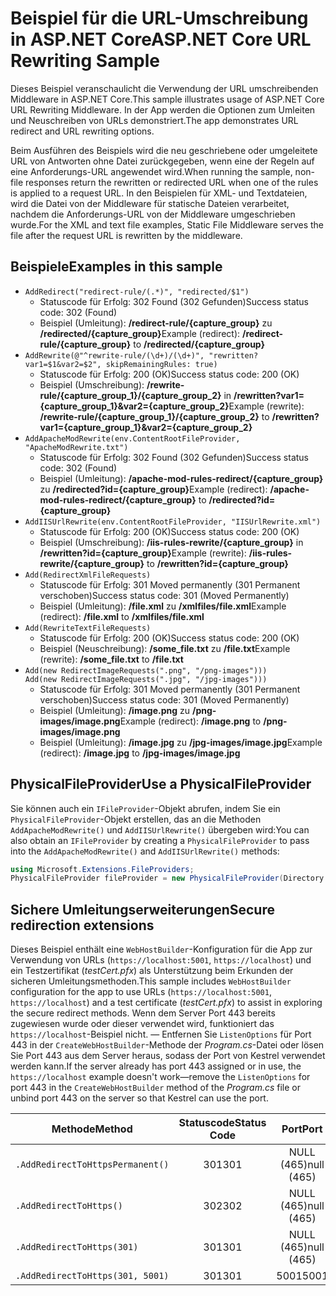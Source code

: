 # <a name="aspnet-core-url-rewriting-sample"></a><span data-ttu-id="d6cb5-101">Beispiel für die URL-Umschreibung in ASP.NET Core</span><span class="sxs-lookup"><span data-stu-id="d6cb5-101">ASP.NET Core URL Rewriting Sample</span></span>

<span data-ttu-id="d6cb5-102">Dieses Beispiel veranschaulicht die Verwendung der URL umschreibenden Middleware in ASP.NET Core.</span><span class="sxs-lookup"><span data-stu-id="d6cb5-102">This sample illustrates usage of ASP.NET Core URL Rewriting Middleware.</span></span> <span data-ttu-id="d6cb5-103">In der App werden die Optionen zum Umleiten und Neuschreiben von URLs demonstriert.</span><span class="sxs-lookup"><span data-stu-id="d6cb5-103">The app demonstrates URL redirect and URL rewriting options.</span></span>

<span data-ttu-id="d6cb5-104">Beim Ausführen des Beispiels wird die neu geschriebene oder umgeleitete URL von Antworten ohne Datei zurückgegeben, wenn eine der Regeln auf eine Anforderungs-URL angewendet wird.</span><span class="sxs-lookup"><span data-stu-id="d6cb5-104">When running the sample, non-file responses return the rewritten or redirected URL when one of the rules is applied to a request URL.</span></span> <span data-ttu-id="d6cb5-105">In den Beispielen für XML- und Textdateien, wird die Datei von der Middleware für statische Dateien verarbeitet, nachdem die Anforderungs-URL von der Middleware umgeschrieben wurde.</span><span class="sxs-lookup"><span data-stu-id="d6cb5-105">For the XML and text file examples, Static File Middleware serves the file after the request URL is rewritten by the middleware.</span></span>

## <a name="examples-in-this-sample"></a><span data-ttu-id="d6cb5-106">Beispiele</span><span class="sxs-lookup"><span data-stu-id="d6cb5-106">Examples in this sample</span></span>

* `AddRedirect("redirect-rule/(.*)", "redirected/$1")`
  - <span data-ttu-id="d6cb5-107">Statuscode für Erfolg: 302 Found (302 Gefunden)</span><span class="sxs-lookup"><span data-stu-id="d6cb5-107">Success status code: 302 (Found)</span></span>
  - <span data-ttu-id="d6cb5-108">Beispiel (Umleitung): **/redirect-rule/{capture_group}** zu **/redirected/{capture_group}**</span><span class="sxs-lookup"><span data-stu-id="d6cb5-108">Example (redirect): **/redirect-rule/{capture_group}** to **/redirected/{capture_group}**</span></span>
* `AddRewrite(@"^rewrite-rule/(\d+)/(\d+)", "rewritten?var1=$1&var2=$2", skipRemainingRules: true)`
  - <span data-ttu-id="d6cb5-109">Statuscode für Erfolg: 200 (OK)</span><span class="sxs-lookup"><span data-stu-id="d6cb5-109">Success status code: 200 (OK)</span></span>
  - <span data-ttu-id="d6cb5-110">Beispiel (Umschreibung): **/rewrite-rule/{capture_group_1}/{capture_group_2}** in **/rewritten?var1={capture_group_1}&var2={capture_group_2}**</span><span class="sxs-lookup"><span data-stu-id="d6cb5-110">Example (rewrite): **/rewrite-rule/{capture_group_1}/{capture_group_2}** to **/rewritten?var1={capture_group_1}&var2={capture_group_2}**</span></span>
* `AddApacheModRewrite(env.ContentRootFileProvider, "ApacheModRewrite.txt")`
  - <span data-ttu-id="d6cb5-111">Statuscode für Erfolg: 302 Found (302 Gefunden)</span><span class="sxs-lookup"><span data-stu-id="d6cb5-111">Success status code: 302 (Found)</span></span>
  - <span data-ttu-id="d6cb5-112">Beispiel (Umleitung): **/apache-mod-rules-redirect/{capture_group}** zu **/redirected?id={capture_group}**</span><span class="sxs-lookup"><span data-stu-id="d6cb5-112">Example (redirect): **/apache-mod-rules-redirect/{capture_group}** to **/redirected?id={capture_group}**</span></span>
* `AddIISUrlRewrite(env.ContentRootFileProvider, "IISUrlRewrite.xml")`
  - <span data-ttu-id="d6cb5-113">Statuscode für Erfolg: 200 (OK)</span><span class="sxs-lookup"><span data-stu-id="d6cb5-113">Success status code: 200 (OK)</span></span>
  - <span data-ttu-id="d6cb5-114">Beispiel (Umschreibung): **/iis-rules-rewrite/{capture_group}** in **/rewritten?id={capture_group}**</span><span class="sxs-lookup"><span data-stu-id="d6cb5-114">Example (rewrite): **/iis-rules-rewrite/{capture_group}** to **/rewritten?id={capture_group}**</span></span>
* `Add(RedirectXmlFileRequests)`
  - <span data-ttu-id="d6cb5-115">Statuscode für Erfolg: 301 Moved permanently (301 Permanent verschoben)</span><span class="sxs-lookup"><span data-stu-id="d6cb5-115">Success status code: 301 (Moved Permanently)</span></span>
  - <span data-ttu-id="d6cb5-116">Beispiel (Umleitung): **/file.xml** zu **/xmlfiles/file.xml**</span><span class="sxs-lookup"><span data-stu-id="d6cb5-116">Example (redirect): **/file.xml** to **/xmlfiles/file.xml**</span></span>
* `Add(RewriteTextFileRequests)`
  - <span data-ttu-id="d6cb5-117">Statuscode für Erfolg: 200 (OK)</span><span class="sxs-lookup"><span data-stu-id="d6cb5-117">Success status code: 200 (OK)</span></span>
  - <span data-ttu-id="d6cb5-118">Beispiel (Neuschreibung): **/some_file.txt** zu **/file.txt**</span><span class="sxs-lookup"><span data-stu-id="d6cb5-118">Example (rewrite): **/some_file.txt** to **/file.txt**</span></span>
* `Add(new RedirectImageRequests(".png", "/png-images")))`<br>`Add(new RedirectImageRequests(".jpg", "/jpg-images")))`
  - <span data-ttu-id="d6cb5-119">Statuscode für Erfolg: 301 Moved permanently (301 Permanent verschoben)</span><span class="sxs-lookup"><span data-stu-id="d6cb5-119">Success status code: 301 (Moved Permanently)</span></span>
  - <span data-ttu-id="d6cb5-120">Beispiel (Umleitung): **/image.png** zu **/png-images/image.png**</span><span class="sxs-lookup"><span data-stu-id="d6cb5-120">Example (redirect): **/image.png** to **/png-images/image.png**</span></span>
  - <span data-ttu-id="d6cb5-121">Beispiel (Umleitung): **/image.jpg** zu **/jpg-images/image.jpg**</span><span class="sxs-lookup"><span data-stu-id="d6cb5-121">Example (redirect): **/image.jpg** to **/jpg-images/image.jpg**</span></span>

## <a name="use-a-physicalfileprovider"></a><span data-ttu-id="d6cb5-122">PhysicalFileProvider</span><span class="sxs-lookup"><span data-stu-id="d6cb5-122">Use a PhysicalFileProvider</span></span>

<span data-ttu-id="d6cb5-123">Sie können auch ein `IFileProvider`-Objekt abrufen, indem Sie ein `PhysicalFileProvider`-Objekt erstellen, das an die Methoden `AddApacheModRewrite()` und `AddIISUrlRewrite()` übergeben wird:</span><span class="sxs-lookup"><span data-stu-id="d6cb5-123">You can also obtain an `IFileProvider` by creating a `PhysicalFileProvider` to pass into the `AddApacheModRewrite()` and `AddIISUrlRewrite()` methods:</span></span>

```csharp
using Microsoft.Extensions.FileProviders;
PhysicalFileProvider fileProvider = new PhysicalFileProvider(Directory.GetCurrentDirectory());
```

## <a name="secure-redirection-extensions"></a><span data-ttu-id="d6cb5-124">Sichere Umleitungserweiterungen</span><span class="sxs-lookup"><span data-stu-id="d6cb5-124">Secure redirection extensions</span></span>

<span data-ttu-id="d6cb5-125">Dieses Beispiel enthält eine `WebHostBuilder`-Konfiguration für die App zur Verwendung von URLs (`https://localhost:5001`, `https://localhost`) und ein Testzertifikat (*testCert.pfx*) als Unterstützung beim Erkunden der sicheren Umleitungsmethoden.</span><span class="sxs-lookup"><span data-stu-id="d6cb5-125">This sample includes `WebHostBuilder` configuration for the app to use URLs (`https://localhost:5001`, `https://localhost`) and a test certificate (*testCert.pfx*) to assist in exploring the secure redirect methods.</span></span> <span data-ttu-id="d6cb5-126">Wenn dem Server Port 443 bereits zugewiesen wurde oder dieser verwendet wird, funktioniert das `https://localhost`-Beispiel nicht. &mdash; Entfernen Sie `ListenOptions` für Port 443 in der `CreateWebHostBuilder`-Methode der *Program.cs*-Datei oder lösen Sie Port 443 aus dem Server heraus, sodass der Port von Kestrel verwendet werden kann.</span><span class="sxs-lookup"><span data-stu-id="d6cb5-126">If the server already has port 443 assigned or in use, the `https://localhost` example doesn't work&mdash;remove the `ListenOptions` for port 443 in the `CreateWebHostBuilder` method of the *Program.cs* file or unbind port 443 on the server so that Kestrel can use the port.</span></span>

| <span data-ttu-id="d6cb5-127">Methode</span><span class="sxs-lookup"><span data-stu-id="d6cb5-127">Method</span></span>                           | <span data-ttu-id="d6cb5-128">Statuscode</span><span class="sxs-lookup"><span data-stu-id="d6cb5-128">Status Code</span></span> |    <span data-ttu-id="d6cb5-129">Port</span><span class="sxs-lookup"><span data-stu-id="d6cb5-129">Port</span></span>    |
| -------------------------------- | :---------: | :--------: |
| `.AddRedirectToHttpsPermanent()` |     <span data-ttu-id="d6cb5-130">301</span><span class="sxs-lookup"><span data-stu-id="d6cb5-130">301</span></span>     | <span data-ttu-id="d6cb5-131">NULL (465)</span><span class="sxs-lookup"><span data-stu-id="d6cb5-131">null (465)</span></span> |
| `.AddRedirectToHttps()`          |     <span data-ttu-id="d6cb5-132">302</span><span class="sxs-lookup"><span data-stu-id="d6cb5-132">302</span></span>     | <span data-ttu-id="d6cb5-133">NULL (465)</span><span class="sxs-lookup"><span data-stu-id="d6cb5-133">null (465)</span></span> |
| `.AddRedirectToHttps(301)`       |     <span data-ttu-id="d6cb5-134">301</span><span class="sxs-lookup"><span data-stu-id="d6cb5-134">301</span></span>     | <span data-ttu-id="d6cb5-135">NULL (465)</span><span class="sxs-lookup"><span data-stu-id="d6cb5-135">null (465)</span></span> |
| `.AddRedirectToHttps(301, 5001)` |     <span data-ttu-id="d6cb5-136">301</span><span class="sxs-lookup"><span data-stu-id="d6cb5-136">301</span></span>     |    <span data-ttu-id="d6cb5-137">5001</span><span class="sxs-lookup"><span data-stu-id="d6cb5-137">5001</span></span>    |
